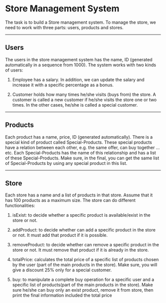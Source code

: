 # Store Management System

The task is to build a Store management system. To manage the store, we need to work
with three parts: users, products and stores.

---
## Users
The users in the store management system has the name, ID (generated automatically in
a sequence from 1000). The system works with two kinds of users:
1. Employee has a salary. In addition, we can update the salary and increase it with a
specific percentage as a bonus.

2. Customer holds how many times he/she visits (buys from) the store. A customer is
called a new customer if he/she visits the store one or two times. In the other cases,
he/she is called a special customer.

---
## Products

Each product has a name, price, ID (generated automatically). There is a special kind of
product called Special-Products. These special products have a relation between each
other, e.g. the same offer, can buy together … etc. Each Special-Products has the name of
this relationship and has a list of these Special-Products. Make sure, in the final, you can
get the same list of Special-Products by using any special product in this list.

---
## Store

Each store has a name and a list of products in that store. Assume that it has 100 products
as a maximum size. The store can do different functionalities:
1. isExist: to decide whether a specific product is available/exist in the store or not.

2. addProduct: to decide whether can add a specific product in the store or not. It
must add that product if it is possible.
 
3. removeProduct: to decide whether can remove a specific product in the store or
not. It must remove that product if it is already in the store.

4. totalPrice: calculates the total price of a specific list of products chosen by the user
(part of the main products in the store). Make sure, you will give a discount 25%
only for a special customer.

5. buy: to manipulate a complete buy operation for a specific user and a specific list
of products(part of the main products in the store). Make sure he/she can buy
only an exist product, remove it from store, then print the final information
included the total price
